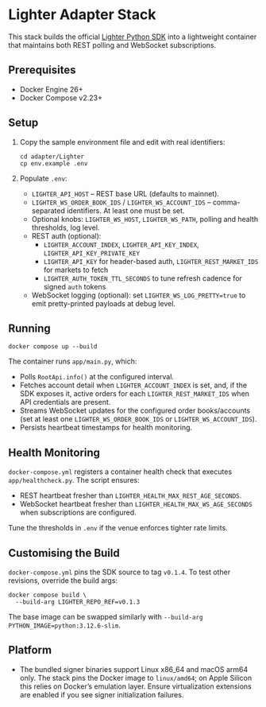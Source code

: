 # Lighter Adapter Stack

This stack builds the official [Lighter Python SDK](https://github.com/elliottech/lighter-python) into a lightweight container that maintains both REST polling and WebSocket subscriptions.

## Prerequisites

- Docker Engine 26+
- Docker Compose v2.23+

## Setup

1. Copy the sample environment file and edit with real identifiers:

   ```shell
   cd adapter/Lighter
   cp env.example .env
   ```

2. Populate `.env`:

   - `LIGHTER_API_HOST` – REST base URL (defaults to mainnet).
   - `LIGHTER_WS_ORDER_BOOK_IDS` / `LIGHTER_WS_ACCOUNT_IDS` – comma-separated identifiers. At least one must be set.
   - Optional knobs: `LIGHTER_WS_HOST`, `LIGHTER_WS_PATH`, polling and health thresholds, log level.
   - REST auth (optional):
     - `LIGHTER_ACCOUNT_INDEX`, `LIGHTER_API_KEY_INDEX`, `LIGHTER_API_KEY_PRIVATE_KEY`
     - `LIGHTER_API_KEY` for header-based auth, `LIGHTER_REST_MARKET_IDS` for markets to fetch
     - `LIGHTER_AUTH_TOKEN_TTL_SECONDS` to tune refresh cadence for signed `auth` tokens
   - WebSocket logging (optional): set `LIGHTER_WS_LOG_PRETTY=true` to emit pretty-printed payloads at debug level.

## Running

```shell
docker compose up --build
```

The container runs `app/main.py`, which:

- Polls `RootApi.info()` at the configured interval.
- Fetches account detail when `LIGHTER_ACCOUNT_INDEX` is set, and, if the SDK exposes it, active orders for each `LIGHTER_REST_MARKET_IDS` when API credentials are present.
- Streams WebSocket updates for the configured order books/accounts (set at least one `LIGHTER_WS_ORDER_BOOK_IDS` or `LIGHTER_WS_ACCOUNT_IDS`).
- Persists heartbeat timestamps for health monitoring.

## Health Monitoring

`docker-compose.yml` registers a container health check that executes `app/healthcheck.py`. The script ensures:

- REST heartbeat fresher than `LIGHTER_HEALTH_MAX_REST_AGE_SECONDS`.
- WebSocket heartbeat fresher than `LIGHTER_HEALTH_MAX_WS_AGE_SECONDS` when subscriptions are configured.

Tune the thresholds in `.env` if the venue enforces tighter rate limits.

## Customising the Build

`docker-compose.yml` pins the SDK source to tag `v0.1.4`. To test other revisions, override the build args:

```shell
docker compose build \
  --build-arg LIGHTER_REPO_REF=v0.1.3
```

The base image can be swapped similarly with `--build-arg PYTHON_IMAGE=python:3.12.6-slim`.

## Platform

- The bundled signer binaries support Linux x86_64 and macOS arm64 only. The stack pins the Docker image to `linux/amd64`; on Apple Silicon this relies on Docker’s emulation layer. Ensure virtualization extensions are enabled if you see signer initialization failures.
